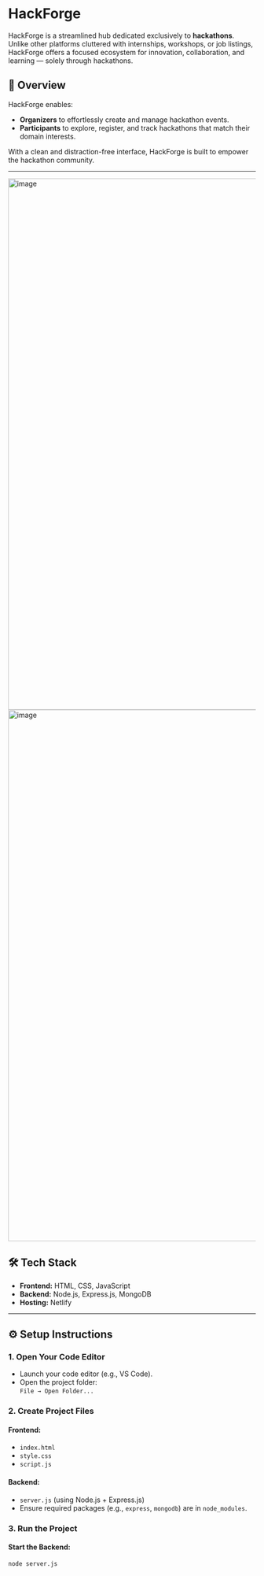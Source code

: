 # HackForge

HackForge is a streamlined hub dedicated exclusively to **hackathons**. Unlike other platforms cluttered with internships, workshops, or job listings, HackForge offers a focused ecosystem for innovation, collaboration, and learning — solely through hackathons.

## 🌟 Overview

HackForge enables:

- **Organizers** to effortlessly create and manage hackathon events.
- **Participants** to explore, register, and track hackathons that match their domain interests.

With a clean and distraction-free interface, HackForge is built to empower the hackathon community.

---
<img width="1920" height="1080" alt="image" src="https://github.com/user-attachments/assets/41624892-76be-4b30-8f31-11ddb6fc2aa0" />
<img width="1920" height="1080" alt="image" src="https://github.com/user-attachments/assets/6fd6e642-cde0-41b0-a23f-ecdf6e60d464" />



## 🛠 Tech Stack

- **Frontend:** HTML, CSS, JavaScript
- **Backend:** Node.js, Express.js, MongoDB
- **Hosting:** Netlify

---

## ⚙️ Setup Instructions

### 1. Open Your Code Editor

- Launch your code editor (e.g., VS Code).
- Open the project folder:  
  `File → Open Folder...`

### 2. Create Project Files

#### Frontend:

- `index.html`
- `style.css`
- `script.js`

#### Backend:

- `server.js` (using Node.js + Express.js)
- Ensure required packages (e.g., `express`, `mongodb`) are in `node_modules`.

### 3. Run the Project

#### Start the Backend:

```bash
node server.js
```
